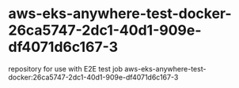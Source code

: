 # aws-eks-anywhere-test-docker-26ca5747-2dc1-40d1-909e-df4071d6c167-3
repository for use with E2E test job aws-eks-anywhere-test-docker:26ca5747-2dc1-40d1-909e-df4071d6c167-3
